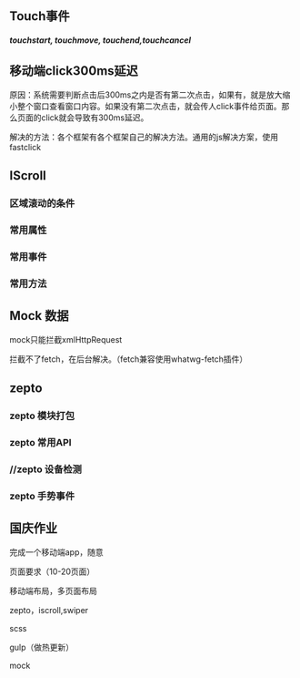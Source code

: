 ## Touch事件

##### touchstart, touchmove, touchend,touchcancel



## 移动端click300ms延迟

原因：系统需要判断点击后300ms之内是否有第二次点击，如果有，就是放大缩小整个窗口查看窗口内容。如果没有第二次点击，就会传人click事件给页面。那么页面的click就会导致有300ms延迟。

解决的方法：各个框架有各个框架自己的解决方法。通用的js解决方案，使用fastclick



## IScroll

### 区域滚动的条件

### 常用属性

### 常用事件

### 常用方法



## Mock 数据

mock只能拦截xmlHttpRequest

拦截不了fetch，在后台解决。（fetch兼容使用whatwg-fetch插件）



## zepto

### zepto 模块打包

### zepto 常用API

### //zepto 设备检测

### zepto 手势事件



## 国庆作业

完成一个移动端app，随意

页面要求（10-20页面）

移动端布局，多页面布局

zepto，iscroll,swiper 

scss

gulp（做热更新）

mock





















